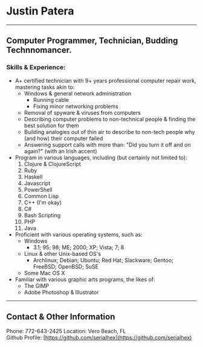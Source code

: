 # Justin Patera

--------------------------------------------------------------------------------

## Computer Programmer, Technician, Budding Technnomancer.

### Skills & Experience:
* A+ certified technician with 9+ years professional computer repair work, mastering tasks akin to:
    * Windows & general network administration
        * Running cable
        * Fixing minor networking problems
    * Removal of spyware & viruses from computers
    * Describing computer problems to non-technical people & finding the best solution for them
    * Building analogies out of thin air to describe to non-tech people why (and how) their computer failed
    * Answering support calls with more than: "Did you turn it off and on again?" (with an Irish accent)
* Program in various languages, including (but certainly not limited to):
    1. Clojure & ClojureScript
    1. Ruby
    1. Haskell
    1. Javascript
    1. PowerShell
    1. Common Lisp
    1. C++ (I'm okay)
    1. C#
    1. Bash Scripting
    1. PHP
    1. Java
* Proficient with various operating systems, such as:
    * Windows
        * 3.1; 95; 98; ME; 2000; XP; Vista; 7; 8
    * Linux & other Unix-based OS's
        * Archlinux; Debian; Ubuntu; Red Hat; Slackware; Gentoo; FreeBSD; OpenBSD; SuSE
    * Some Mac OS X
* Familiar with various graphic arts programs, the likes of:
    * The GIMP
    * Adobe Photoshop & Illustrator

--------------------------------------------------------------------------------

## Contact & Other Information

Phone: 772-643-2425 Location: Vero Beach, FL  
Github Profile: [https://github.com/serialhex](https://github.com/serialhex)
